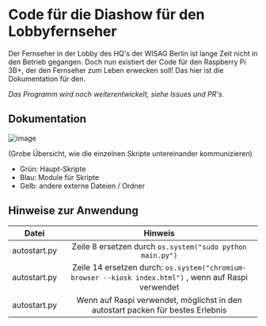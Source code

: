 # Code für die Diashow für den Lobbyfernseher

Der Fernseher in der Lobby des HQ's der WISAG Berlin ist lange Zeit nicht in den Betrieb gegangen. Doch nun existiert der Code für den Raspberry Pi 3B+, der den
Fernseher zum Leben erwecken soll! Das hier ist die Dokumentation für den.

*Das Programm wird noch weiterentwickelt, siehe Issues und PR's.*

## Dokumentation

![image](https://user-images.githubusercontent.com/85707089/219309295-f1b80e21-d3e8-4013-8365-df57300f6a02.png)

(Grobe Übersicht, wie die einzelnen Skripte untereinander kommunizieren)

- Grün: Haupt-Skripte
- Blau: Module für Skripte
- Gelb: andere externe Dateien / Ordner



## Hinweise zur Anwendung

|Datei|Hinweis|
|:---:|:-----:|
|autostart.py|Zeile 8 ersetzen durch ``os.system("sudo python main.py")``|
|autostart.py|Zeile 14 ersetzen durch: ``os.system("chromium-browser --kiosk index.html")`` , wenn auf Raspi verwendet|
|autostart.py|Wenn auf Raspi verwendet, möglichst in den autostart packen für bestes Erlebnis|

